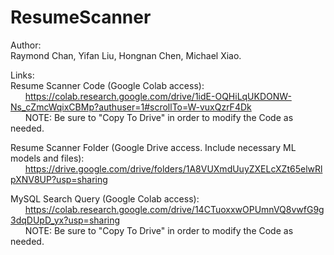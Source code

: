 # ResumeScanner

Author:  
Raymond Chan, Yifan Liu, Hongnan Chen, Michael Xiao. 

Links:  
Resume Scanner Code (Google Colab access):   
&nbsp;&nbsp;&nbsp;&nbsp;&nbsp;&nbsp;https://colab.research.google.com/drive/1idE-OQHiLqUKDONW-Ns_cZmcWqixCBMp?authuser=1#scrollTo=W-vuxQzrF4Dk  
&nbsp;&nbsp;&nbsp;&nbsp;&nbsp;&nbsp;NOTE: Be sure to "Copy To Drive" in order to modify the Code as needed. 
    
Resume Scanner Folder (Google Drive access. Include necessary ML models and files):    
&nbsp;&nbsp;&nbsp;&nbsp;&nbsp;&nbsp;https://drive.google.com/drive/folders/1A8VUXmdUuyZXELcXZt65elwRlpXNV8UP?usp=sharing  

MySQL Search Query (Google Colab access):  
&nbsp;&nbsp;&nbsp;&nbsp;&nbsp;&nbsp;https://colab.research.google.com/drive/14CTuoxxwOPUmnVQ8vwfG9g3dqDUpD_yx?usp=sharing  
&nbsp;&nbsp;&nbsp;&nbsp;&nbsp;&nbsp;NOTE: Be sure to "Copy To Drive" in order to modify the Code as needed. 
